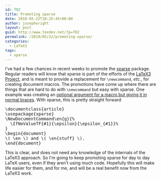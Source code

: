 ```yaml
---
id: 702
title: Promoting xparse
date: 2010-05-22T10:25:45+00:00
author: josephwright
layout: post
guid: http://www.texdev.net/?p=702
permalink: /2010/05/22/promoting-xparse/
categories:
  - LaTeX3
tags:
  - xparse
---
```

I've had a few chances in recent weeks to promote the <a title="Generic document command parser" href="http://ctan.org/pkg/xparse">xparse</a> package.  Regular readers will know that xparse is part of the efforts of the <a title="LaTeX3 Project" href="http://www.latex-project.org/latex3.html">LaTeX3 Project</a>, and is meant to provide a replacement for <code>\newcommand</code>, <em>etc.</em>, for creating document macros. The promotions have come up where there are things that are hard to do with <code>\newcommand</code> but easy with xparse. One example was creating an <a href="http://www.latex-community.org/forum/viewtopic.php?f=46&amp;t=8881">optional argument for a macro but giving it in normal braces</a>. With xparse, this is pretty straight forward
<pre>\documentclass{article}
\usepackage{xparse}
\NewDocumentCommand\en{g}{%
  \IfNoValueTF{#1}{\epsilon}{\epsilon_{#1}}%
}
\begin{document}
\( \en \) and \( \en{stuff} \).
\end{document}</pre>
This is clear, and does not need any knowledge of the internals of the LaTeX3 approach. So I'm going to keep promoting xparse for day to day LaTeX users, even if they aren't using much code. Hopefully this will make life easier for them, and for me, and will be a real benefit now from the LaTeX3 work.
